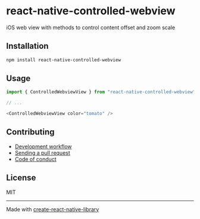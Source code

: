 # react-native-controlled-webview

iOS web view with methods to control content offset and zoom scale

## Installation


```sh
npm install react-native-controlled-webview
```


## Usage


```js
import { ControlledWebviewView } from "react-native-controlled-webview";

// ...

<ControlledWebviewView color="tomato" />
```


## Contributing

- [Development workflow](CONTRIBUTING.md#development-workflow)
- [Sending a pull request](CONTRIBUTING.md#sending-a-pull-request)
- [Code of conduct](CODE_OF_CONDUCT.md)

## License

MIT

---

Made with [create-react-native-library](https://github.com/callstack/react-native-builder-bob)
